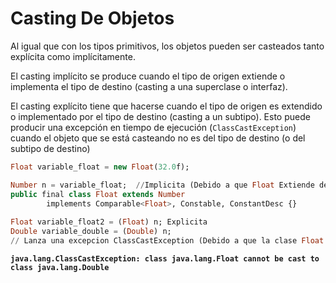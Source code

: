 # Casting De Objetos

Al igual que con los tipos primitivos, los objetos pueden ser casteados tanto explícita como implícitamente.

El casting implícito se produce cuando el tipo de origen extiende o implementa el tipo de destino
(casting a una superclase o interfaz).

El casting explícito tiene que hacerse cuando el tipo de origen es extendido o implementado por el tipo de destino
(casting a un subtipo). Esto puede producir una excepción en tiempo de ejecución (`ClassCastException`) cuando el objeto que se está casteando no es del tipo de destino (o del subtipo de destino)


```sql 
Float variable_float = new Float(32.0f);

Number n = variable_float;  //Implicita (Debido a que Float Extiende de Number)
public final class Float extends Number
        implements Comparable<Float>, Constable, ConstantDesc {}
        
Float variable_float2 = (Float) n; Explicita
Double variable_double = (Double) n; 
// Lanza una excepcion ClassCastException (Debido a que la clase Float no puede ser casteado por la clase Double)
```
**`java.lang.ClassCastException: class java.lang.Float cannot be cast to class java.lang.Double`**